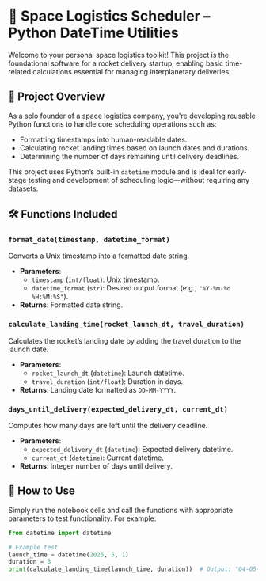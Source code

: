 # 🚀 Space Logistics Scheduler – Python DateTime Utilities

Welcome to your personal space logistics toolkit! This project is the foundational software for a rocket delivery startup, enabling basic time-related calculations essential for managing interplanetary deliveries.

## 📘 Project Overview

As a solo founder of a space logistics company, you're developing reusable Python functions to handle core scheduling operations such as:

- Formatting timestamps into human-readable dates.
- Calculating rocket landing times based on launch dates and durations.
- Determining the number of days remaining until delivery deadlines.

This project uses Python’s built-in `datetime` module and is ideal for early-stage testing and development of scheduling logic—without requiring any datasets.

## 🛠 Functions Included

### `format_date(timestamp, datetime_format)`
Converts a Unix timestamp into a formatted date string.
- **Parameters**:
  - `timestamp` (`int/float`): Unix timestamp.
  - `datetime_format` (`str`): Desired output format (e.g., `"%Y-%m-%d %H:%M:%S"`).
- **Returns**: Formatted date string.

### `calculate_landing_time(rocket_launch_dt, travel_duration)`
Calculates the rocket’s landing date by adding the travel duration to the launch date.
- **Parameters**:
  - `rocket_launch_dt` (`datetime`): Launch datetime.
  - `travel_duration` (`int/float`): Duration in days.
- **Returns**: Landing date formatted as `DD-MM-YYYY`.

### `days_until_delivery(expected_delivery_dt, current_dt)`
Computes how many days are left until the delivery deadline.
- **Parameters**:
  - `expected_delivery_dt` (`datetime`): Expected delivery datetime.
  - `current_dt` (`datetime`): Current datetime.
- **Returns**: Integer number of days until delivery.

## 🧪 How to Use

Simply run the notebook cells and call the functions with appropriate parameters to test functionality. For example:

```python
from datetime import datetime

# Example test
launch_time = datetime(2025, 5, 1)
duration = 3
print(calculate_landing_time(launch_time, duration))  # Output: "04-05-2025"
```
